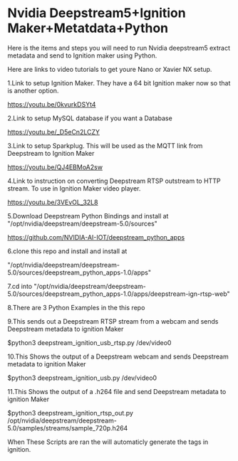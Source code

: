 
# Nvidia Deepstream5+Ignition Maker+Metatdata+Python

Here is the items and steps you will need to run Nvidia deepstream5
extract metadata and send to Ignition maker using Python.



Here are links to video tutorials to get youre Nano
or Xavier NX setup.



1.Link to setup Ignition Maker. They have a 64 bit Ignition maker
now so that is another option.

https://youtu.be/0kvurkDSYt4



2.Link to setup MySQL database if you want a Database

https://youtu.be/_D5eCn2LCZY



3.Link to setup Sparkplug. This will be used as the MQTT
link from Deepstream to Ignition Maker

https://youtu.be/QJ4EBMoA2sw



4.Link to instruction on converting Deepstream RTSP outstream
to HTTP stream.
To use in Ignition Maker video player.

https://youtu.be/3VEvOL_32L8




5.Download Deepstream Python Bindings and install at
"/opt/nvidia/deepstream/deepstream-5.0/sources"

https://github.com/NVIDIA-AI-IOT/deepstream_python_apps




6.clone this repo and install and install at

"/opt/nvidia/deepstream/deepstream-5.0/sources/deepstream_python_apps-1.0/apps"



7.cd into "/opt/nvidia/deepstream/deepstream-5.0/sources/deepstream_python_apps-1.0/apps/deepstream-ign-rtsp-web"



8.There are 3 Python Examples in the this repo


9.This sends out a Deepstream RTSP stream from a webcam and sends Deepstream metadata to ignition Maker

$python3 deepstream_ignition_usb_rtsp.py /dev/video0 



10.This Shows the output of a Deepstream webcam and sends Deepstream metadata to ignition Maker

$python3 deepstream_ignition_usb.py /dev/video0 



11.This Shows the output of a .h264 file and send Deepstream metadata to ignition Maker

$python3 deepstream_ignition_rtsp_out.py /opt/nvidia/deepstream/deepstream-5.0/samples/streams/sample_720p.h264



When These Scripts are ran the will automaticly generate the tags in ignition.














